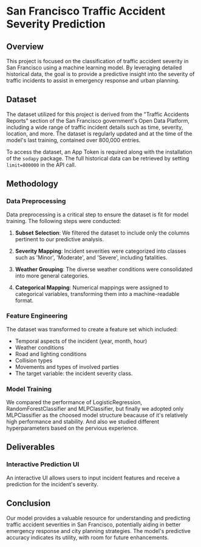 # San Francisco Traffic Accident Severity Prediction

## Overview
This project is focused on the classification of traffic accident severity in San Francisco using a machine learning model. By leveraging detailed historical data, the goal is to provide a predictive insight into the severity of traffic incidents to assist in emergency response and urban planning.

## Dataset
The dataset utilized for this project is derived from the "Traffic Accidents Reports" section of the San Francisco government's Open Data Platform, including a wide range of traffic incident details such as time, severity, location, and more. The dataset is regularly updated and at the time of the model's last training, contained over 800,000 entries.

To access the dataset, an App Token is required along with the installation of the `sodapy` package. The full historical data can be retrieved by setting `limit=800000` in the API call.

## Methodology

### Data Preprocessing
Data preprocessing is a critical step to ensure the dataset is fit for model training. The following steps were conducted:

1. **Subset Selection**: We filtered the dataset to include only the columns pertinent to our predictive analysis.

2. **Severity Mapping**: Incident severities were categorized into classes such as 'Minor', 'Moderate', and 'Severe', including fatalities.

3. **Weather Grouping**: The diverse weather conditions were consolidated into more general categories.

4. **Categorical Mapping**: Numerical mappings were assigned to categorical variables, transforming them into a machine-readable format.

### Feature Engineering
The dataset was transformed to create a feature set which included:

- Temporal aspects of the incident (year, month, hour)
- Weather conditions
- Road and lighting conditions
- Collision types
- Movements and types of involved parties
- The target variable: the incident severity class.

### Model Training
We compared the performance of LogisticRegression, RandomForestClassifier and MLPClassifier, but finally we adopted only MLPClassifier as the choosed model structure beacause of it's relatively high performance and stability. And also we studied different hyperparameters based on the pervious experience.

## Deliverables

### Interactive Prediction UI
An interactive UI allows users to input incident features and receive a prediction for the incident's severity.


## Conclusion
Our model provides a valuable resource for understanding and predicting traffic accident severities in San Francisco, potentially aiding in better emergency response and city planning strategies. The model's predictive accuracy indicates its utility, with room for future enhancements.
